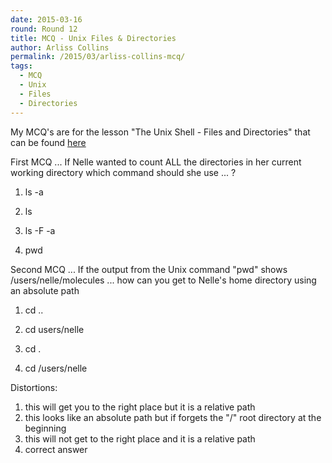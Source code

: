 ```yaml
---
date: 2015-03-16
round: Round 12
title: MCQ - Unix Files & Directories
author: Arliss Collins
permalink: /2015/03/arliss-collins-mcq/
tags:
  - MCQ
  - Unix
  - Files
  - Directories
---
```

My MCQ's are for the lesson "The Unix Shell - Files and Directories" that can be found [here](http://swcarpentry.github.io/shell-novice/01-filedir.html)

First MCQ ...
If Nelle wanted to count ALL the directories in her current working directory which command should she use ... ?

1. ls -a

2. ls

3. ls -F -a

4. pwd


Second MCQ ...
If the output from the Unix command "pwd" shows /users/nelle/molecules ... how can you get to Nelle's home directory using an absolute path

1. cd ..

2. cd users/nelle

3. cd .

4. cd /users/nelle


Distortions:
1. this will get you to the right place but it is a relative path
2. this looks like an absolute path but if forgets the "/" root directory at the beginning
3. this will not get to the right place and it is a relative path
4. correct answer 
